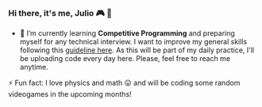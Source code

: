 ### Hi there, it's me, Julio 🎮 👋

<!--
**juliolugo96/juliolugo96** is a ✨ _special_ ✨ repository because its `README.md` (this file) appears on your GitHub profile.

Here are some ideas to get you started:

- 🔭 I’m currently working on ...
- 🌱 I’m currently learning ...
- 👯 I’m looking to collaborate on ...
- 🤔 I’m looking for help with ...
- 💬 Ask me about ...
- 📫 How to reach me: ...
- 😄 Pronouns: ...
- ⚡ Fun fact: ...
-->

- 🌱 I’m currently learning **Competitive Programming** and preparing myself for any technical interview. I want to improve my general skills following this [guideline here](https://github.com/jwasham/coding-interview-university). As this will be part of my daily practice, I'll be uploading code every day here. Please, feel free to reach me anytime.

⚡ Fun fact: I love physics and math 😛 and will be coding some random videogames in the upcoming months!
